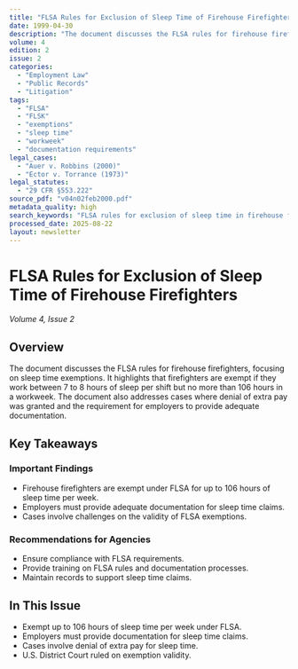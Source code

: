 ```yaml
---
title: "FLSA Rules for Exclusion of Sleep Time of Firehouse Firefighters"
date: 1999-04-30
description: "The document discusses the FLSA rules for firehouse firefighters, focusing on sleep time exemptions. It highlights that firefighters are exempt if they work between 7 to 8 hours of sleep per shift but no more than 106 hours in a workweek. The document also addresses cases where denial of extra pay was granted and the requirement for employers to provide adequate documentation."
volume: 4
edition: 2
issue: 2
categories:
  - "Employment Law"
  - "Public Records"
  - "Litigation"
tags:
  - "FLSA"
  - "FLSK"
  - "exemptions"
  - "sleep time"
  - "workweek"
  - "documentation requirements"
legal_cases:
  - "Auer v. Robbins (2000)"
  - "Ector v. Torrance (1973)"
legal_statutes:
  - "29 CFR §553.222"
source_pdf: "v04n02feb2000.pdf"
metadata_quality: high
search_keywords: "FLSA rules for exclusion of sleep time in firehouse firefighters can work flexible hours. Firefighters slept up to 24.5 hours without pay. They were required to document sleep time. The FLSA exempts t..."
processed_date: 2025-08-22
layout: newsletter
---
```


# FLSA Rules for Exclusion of Sleep Time of Firehouse Firefighters

*Volume 4, Issue 2*

## Overview

The document discusses the FLSA rules for firehouse firefighters, focusing on sleep time exemptions. It highlights that firefighters are exempt if they work between 7 to 8 hours of sleep per shift but no more than 106 hours in a workweek. The document also addresses cases where denial of extra pay was granted and the requirement for employers to provide adequate documentation.

## Key Takeaways

### Important Findings

- Firehouse firefighters are exempt under FLSA for up to 106 hours of sleep time per week.
- Employers must provide adequate documentation for sleep time claims.
- Cases involve challenges on the validity of FLSA exemptions.

### Recommendations for Agencies

- Ensure compliance with FLSA requirements.
- Provide training on FLSA rules and documentation processes.
- Maintain records to support sleep time claims.

## In This Issue

- Exempt up to 106 hours of sleep time per week under FLSA.
- Employers must provide documentation for sleep time claims.
- Cases involve denial of extra pay for sleep time.
- U.S. District Court ruled on exemption validity.

